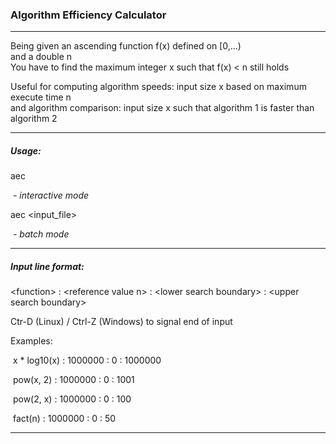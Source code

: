 ### Algorithm Efficiency Calculator

---

Being given an ascending function f(x) defined on [0,...)   
and a double n  
You have to find the maximum integer x such that f(x) < n still holds   

Useful for computing algorithm speeds: input size x based on maximum execute time n  
and algorithm comparison: input size x such that algorithm 1 is faster than algorithm 2    

---

##### Usage:  

aec	   			

​	*- interactive mode*  

aec <input_file>	  

​	*- batch mode*  

---

##### Input line format:

\<function> : \<reference value n> : \<lower search boundary> : \<upper search boundary>   

Ctr-D (Linux) / Ctrl-Z (Windows) to signal end of input  

Examples:  

​	x * log10(x) : 1000000 : 0 : 1000000  

​	pow(x, 2) : 1000000 : 0 : 1001  

​	pow(2, x) : 1000000 : 0 : 100  

​	fact(n) : 1000000 : 0 : 50   

---

